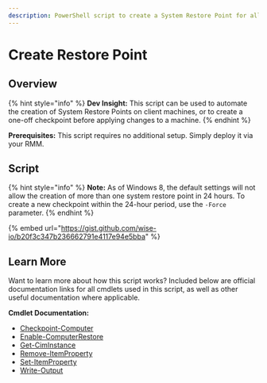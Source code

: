 ```yaml
---
description: PowerShell script to create a System Restore Point for all local drives.
---
```


# Create Restore Point

## Overview

{% hint style="info" %}
**Dev Insight:** This script can be used to automate the creation of System Restore Points on client machines, or to create a one-off checkpoint before applying changes to a machine.
{% endhint %}

**Prerequisites:** This script requires no additional setup. Simply deploy it via your RMM.

## Script

{% hint style="info" %}
**Note:** As of Windows 8, the default settings will not allow the creation of more than one system restore point in 24 hours. To create a new checkpoint within the 24-hour period, use the `-Force` parameter.
{% endhint %}

{% embed url="https://gist.github.com/wise-io/b20f3c347b236662791e4117e94e5bba" %}

## Learn More

Want to learn more about how this script works? Included below are official documentation links for all cmdlets used in this script, as well as other useful documentation where applicable.

**Cmdlet Documentation:**

* [Checkpoint-Computer](https://docs.microsoft.com/en-us/powershell/module/microsoft.powershell.management/checkpoint-computer?view=powershell-5.1\&viewFallbackFrom=%3Dpowershell-7.2)
* [Enable-ComputerRestore](https://docs.microsoft.com/en-us/powershell/module/microsoft.powershell.management/enable-computerrestore?view=powershell-5.1)
* [Get-CimInstance](https://docs.microsoft.com/en-us/powershell/module/cimcmdlets/get-ciminstance?view=powershell-7.2)
* [Remove-ItemProperty](https://docs.microsoft.com/en-us/powershell/module/microsoft.powershell.management/remove-itemproperty?view=powershell-7.2)
* [Set-ItemProperty](https://docs.microsoft.com/en-us/powershell/module/microsoft.powershell.management/set-itemproperty?view=powershell-7.2)
* [Write-Output](https://docs.microsoft.com/en-us/powershell/module/microsoft.powershell.utility/write-output?view=powershell-7.2)
